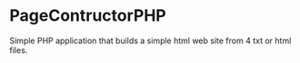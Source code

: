 # PageContructorPHP
Simple PHP application that builds a simple html web site from 4 txt or html files.
